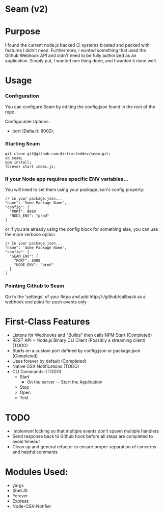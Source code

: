 # Seam (v2)

# Purpose

I found the current node.js backed CI systems bloated and packed with features I didn't need.
Furthermore, I wanted something that used the Github Webhook API and didn't need to be fully
authorized as an application. Simply put, I wanted one thing done, and I wanted it done well.


# Usage

### Configuration

You can configure Seam by editing the config.json found in the root of the repo.

Configurable Options:
* port (Default: 8002);

### Starting Seam

```
git clone git@github.com:distracteddev/seam.git;
cd seam;
npm install;
forever start index.js;
```
### If your Node app requires specific ENV variables...

You will need to set them using your package.json's config property:

```
// In your package.json...
"name": 'Some Package Name',
"config": {
  "PORT": 8080
  "NODE_ENV": "prod"
}
```
or if you are already using the config block for something else, you can use the more verbose option
```
// In your package.json...
"name": 'Some Package Name',
"config": {
  "SEAM_ENV": {
    "PORT": 8080
    "NODE_ENV": "prod"
  }
}
```

### Pointing Github to Seam

Go to the 'settings' of your Repo and add http://<yourhost>:<port>/github/callback as a webhook end point for push events only


# First-Class Features

* Listens for Webhooks and "Builds" then calls NPM Start  (Completed)
* REST API + Node.js Binary CLI Client (Possibly a streaming client) (TODO)
* Starts on a custom port defined by config.json or package.json (Completed)
* Uses forever by default (Completed)
* Native OSX Notifications (TODO)
* CLI Commands:      (TODO)
    * Start
      * On the server -- Start the Application
    * Stop
    * Open
    * Test


# TODO

* Implement locking so that multiple events don't spawn multiple handlers
* Send response back to Github hook before all steps are completed to avoid timeout
* Clean up and general refactor to ensure proper separation of concerns and helpful comments

# Modules Used:

* yargs
* ShellJS
* Forever
* Express
* Node-OSX-Notifier

